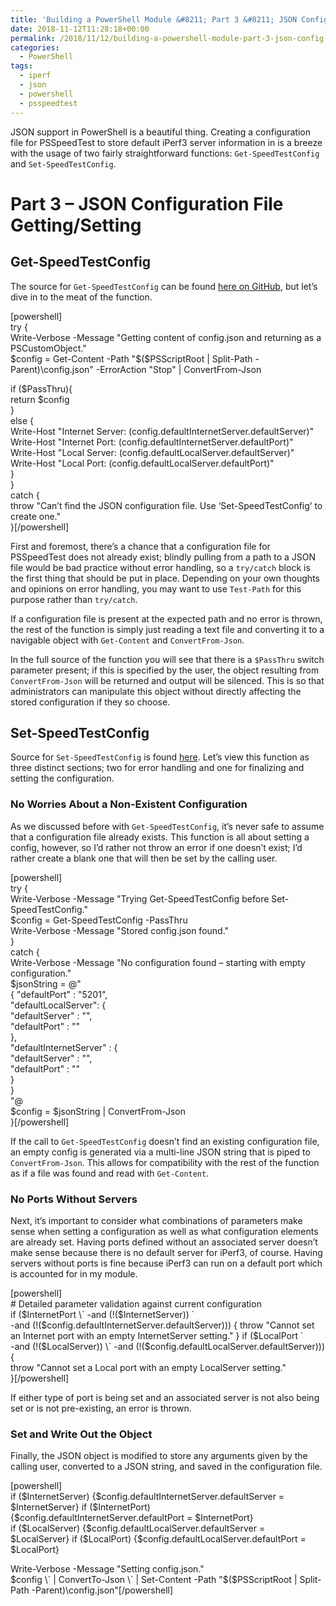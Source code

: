```yaml
---
title: 'Building a PowerShell Module &#8211; Part 3 &#8211; JSON Config Files are Awesome'
date: 2018-11-12T11:28:18+00:00
permalink: /2018/11/12/building-a-powershell-module-part-3-json-config-files-are-awesome/
categories:
  - PowerShell
tags:
  - iperf
  - json
  - powershell
  - psspeedtest
---
```

JSON support in PowerShell is a beautiful thing. Creating a configuration file for PSSpeedTest to store default iPerf3 server information in is a breeze with the usage of two fairly straightforward functions: `Get-SpeedTestConfig` and `Set-SpeedTestConfig`.

# Part 3 &#8211; JSON Configuration File Getting/Setting

## Get-SpeedTestConfig

The source for `Get-SpeedTestConfig` can be found [here on GitHub](https://github.com/mcbobke/PSSpeedTest/blob/master/PSSpeedTest/public/Get-SpeedTestConfig.ps1), but let&#8217;s dive in to the meat of the function.

[powershell]  
try {  
Write-Verbose -Message "Getting content of config.json and returning as a PSCustomObject."  
$config = Get-Content -Path "$($PSScriptRoot | Split-Path -Parent)\config.json" -ErrorAction "Stop" | ConvertFrom-Json

if ($PassThru){  
return $config  
}  
else {  
Write-Host "Internet Server: $($config.defaultInternetServer.defaultServer)"  
Write-Host "Internet Port: $($config.defaultInternetServer.defaultPort)"  
Write-Host "Local Server: $($config.defaultLocalServer.defaultServer)"  
Write-Host "Local Port: $($config.defaultLocalServer.defaultPort)"  
}  
}  
catch {  
throw "Can&#8217;t find the JSON configuration file. Use &#8216;Set-SpeedTestConfig&#8217; to create one."  
}[/powershell]

First and foremost, there&#8217;s a chance that a configuration file for PSSpeedTest does not already exist; blindly pulling from a path to a JSON file would be bad practice without error handling, so a `try/catch` block is the first thing that should be put in place. Depending on your own thoughts and opinions on error handling, you may want to use `Test-Path` for this purpose rather than `try/catch`.

If a configuration file is present at the expected path and no error is thrown, the rest of the function is simply just reading a text file and converting it to a navigable object with `Get-Content` and `ConvertFrom-Json`.

In the full source of the function you will see that there is a `$PassThru` switch parameter present; if this is specified by the user, the object resulting from `ConvertFrom-Json` will be returned and output will be silenced. This is so that administrators can manipulate this object without directly affecting the stored configuration if they so choose.

## Set-SpeedTestConfig

Source for `Set-SpeedTestConfig` is found [here](https://github.com/mcbobke/PSSpeedTest/blob/master/PSSpeedTest/public/Set-SpeedTestConfig.ps1). Let&#8217;s view this function as three distinct sections; two for error handling and one for finalizing and setting the configuration.

### No Worries About a Non-Existent Configuration

As we discussed before with `Get-SpeedTestConfig`, it&#8217;s never safe to assume that a configuration file already exists. This function is all about setting a config, however, so I&#8217;d rather not throw an error if one doesn&#8217;t exist; I&#8217;d rather create a blank one that will then be set by the calling user.

[powershell]  
try {  
Write-Verbose -Message "Trying Get-SpeedTestConfig before Set-SpeedTestConfig."  
$config = Get-SpeedTestConfig -PassThru  
Write-Verbose -Message "Stored config.json found."  
}  
catch {  
Write-Verbose -Message "No configuration found &#8211; starting with empty configuration."  
$jsonString = @"  
{ "defaultPort" : "5201",  
"defaultLocalServer": {  
"defaultServer" : "",  
"defaultPort" : ""  
},  
"defaultInternetServer" : {  
"defaultServer" : "",  
"defaultPort" : ""  
}  
}  
"@  
$config = $jsonString | ConvertFrom-Json  
}[/powershell]

If the call to `Get-SpeedTestConfig` doesn&#8217;t find an existing configuration file, an empty config is generated via a multi-line JSON string that is piped to `ConvertFrom-Json`. This allows for compatibility with the rest of the function as if a file was found and read with `Get-Content`.

### No Ports Without Servers

Next, it&#8217;s important to consider what combinations of parameters make sense when setting a configuration as well as what configuration elements are already set. Having ports defined without an associated server doesn&#8217;t make sense because there is no default server for iPerf3, of course. Having servers without ports is fine because iPerf3 can run on a default port which is accounted for in my module.

[powershell]  
\# Detailed parameter validation against current configuration  
if ($InternetPort \`  
-and (!($InternetServer)) \`  
-and (!($config.defaultInternetServer.defaultServer))) {  
throw "Cannot set an Internet port with an empty InternetServer setting."  
}  
if ($LocalPort \`  
-and (!($LocalServer)) \`  
-and (!($config.defaultLocalServer.defaultServer))) {  
throw "Cannot set a Local port with an empty LocalServer setting."  
}[/powershell]

If either type of port is being set and an associated server is not also being set or is not pre-existing, an error is thrown.

### Set and Write Out the Object

Finally, the JSON object is modified to store any arguments given by the calling user, converted to a JSON string, and saved in the configuration file.

[powershell]  
if ($InternetServer) {$config.defaultInternetServer.defaultServer = $InternetServer}  
if ($InternetPort) {$config.defaultInternetServer.defaultPort = $InternetPort}  
if ($LocalServer) {$config.defaultLocalServer.defaultServer = $LocalServer}  
if ($LocalPort) {$config.defaultLocalServer.defaultPort = $LocalPort}

Write-Verbose -Message "Setting config.json."  
$config \`  
| ConvertTo-Json \`  
| Set-Content -Path "$($PSScriptRoot | Split-Path -Parent)\config.json"[/powershell]